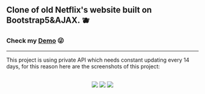 <h2>Clone of old Netflix's website built on Bootstrap5&AJAX. 🫐</h2>

### Check my [Demo](https://talmkg.github.io/netflix-project-ajax/) 😜

<hr> 
This project is using private API which needs constant updating every 14 days, for this reason here are the screenshots of this project:
<br>
<br>
<p align="center">
<img src="https://i.imgur.com/LXH9yVa.png">
<img src="https://i.imgur.com/OHkcxxg.png">
<img src="https://i.imgur.com/75yXfWX.png">
</p>
